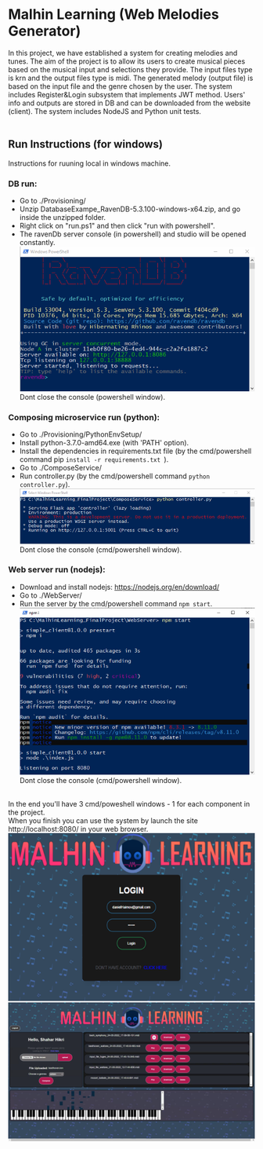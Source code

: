 # Malhin Learning (Web Melodies Generator)
In this project, we have established a system for creating melodies and tunes.
The aim of the project is to allow its users to create musical pieces based on the musical input and selections they provide.
The input files type is krn and the output files type is midi.
The generated melody (output file) is based on the input file and the genre chosen by the user.
The system includes Register&Login subsystem that implements JWT method.
Users' info and outputs are stored in DB and can be downloaded from the website (client).
The system includes NodeJS and Python unit tests.<br/><br/>

## Run Instructions (for windows)
Instructions for ruuning local in windows machine.

### DB run:
- Go to ./Provisioning/
- Unzip DatabaseExampe_RavenDB-5.3.100-windows-x64.zip, and go inside the unzipped folder.
- Right click on "run.ps1" and then click "run with powershell".
- The ravenDb server console (in powershell) and studio will be opened constantly.
![alt text](/README/RavenConsole.png?raw=true)
<br/>Dont close the console (powershell window).

### Composing microservice run (python):
- Go to ./Provisioning/PythonEnvSetup/
- Install python-3.7.0-amd64.exe (with 'PATH' option).
- Install the dependencies in requirements.txt file (by the cmd/powershell command pip ```install -r requirements.txt ```).
- Go to ./ComposeService/
- Run controller.py (by the cmd/powershell command ```python controller.py```).
![alt text](/README/ComposingServiceConsole.png?raw=true)
<br/>Dont close the console (cmd/powershell window).


### Web server run (nodejs):
- Download and install nodejs: https://nodejs.org/en/download/
- Go to ./WebServer/
- Run the server by the cmd/powershell command ```npm start```.
![alt text](/README/WebServerConsole.png?raw=true)
<br/>Dont close the console (cmd/powershell window).<br/><br/>



In the end you'll have 3 cmd/poweshell windows - 1 for each component in the project.
<br/>When you finish you can use the system by launch the site http://localhost:8080/ in your web browser.
![alt text](/README/WebLogin.png?raw=true)
![alt text](/README/WebIndex.png?raw=true)
